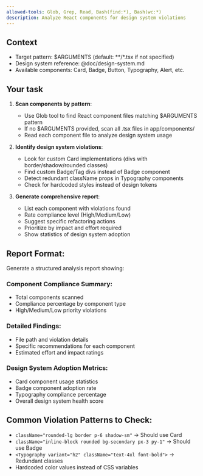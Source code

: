 ```yaml
---
allowed-tools: Glob, Grep, Read, Bash(find:*), Bash(wc:*)
description: Analyze React components for design system violations
---
```


## Context
- Target pattern: $ARGUMENTS (default: **/*.tsx if not specified)
- Design system reference: @doc/design-system.md
- Available components: Card, Badge, Button, Typography, Alert, etc.

## Your task
1. **Scan components by pattern**:
   - Use Glob tool to find React component files matching $ARGUMENTS pattern
   - If no $ARGUMENTS provided, scan all .tsx files in app/components/
   - Read each component file to analyze design system usage

2. **Identify design system violations**:
   - Look for custom Card implementations (divs with border/shadow/rounded classes)
   - Find custom Badge/Tag divs instead of Badge component
   - Detect redundant className props in Typography components
   - Check for hardcoded styles instead of design tokens

3. **Generate comprehensive report**:
   - List each component with violations found
   - Rate compliance level (High/Medium/Low)
   - Suggest specific refactoring actions
   - Prioritize by impact and effort required
   - Show statistics of design system adoption

## Report Format:
Generate a structured analysis report showing:

### Component Compliance Summary:
- Total components scanned
- Compliance percentage by component type
- High/Medium/Low priority violations

### Detailed Findings:
- File path and violation details
- Specific recommendations for each component
- Estimated effort and impact ratings

### Design System Adoption Metrics:
- Card component usage statistics
- Badge component adoption rate
- Typography compliance percentage
- Overall design system health score

## Common Violation Patterns to Check:
- `className="rounded-lg border p-6 shadow-sm"` → Should use Card
- `className="inline-block rounded bg-secondary px-3 py-1"` → Should use Badge
- `<Typography variant="h2" className="text-4xl font-bold">` → Redundant classes
- Hardcoded color values instead of CSS variables